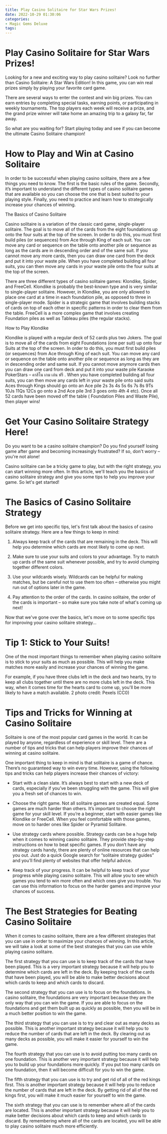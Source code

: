 ```yaml
---
title: Play Casino Solitaire for Star Wars Prizes!
date: 2022-10-29 01:30:06
categories:
- Magic Gems Deluxe
tags:
---
```



#  Play Casino Solitaire for Star Wars Prizes!

Looking for a new and exciting way to play casino solitaire? Look no further than Casino Solitaire: A Star Wars Edition! In this game, you can win real prizes simply by playing your favorite card game.

There are several ways to enter the contest and win big prizes. You can earn entries by completing special tasks, earning points, or participating in weekly tournaments. The top players each week will receive a prize, and the grand prize winner will take home an amazing trip to a galaxy far, far away.

So what are you waiting for? Start playing today and see if you can become the ultimate Casino Solitaire champion!

#  How to Play and Win at Casino Solitaire

In order to be successful when playing casino solitaire, there are a few things you need to know. The first is the basic rules of the game. Secondly, it’s important to understand the different types of casino solitaire games that are available so you can choose the one that is best suited to your playing style. Finally, you need to practice and learn how to strategically increase your chances of winning.

The Basics of Casino Solitaire

Casino solitaire is a variation of the classic card game, single-player solitaire. The goal is to move all of the cards from the eight foundations up onto the four suits at the top of the screen. In order to do this, you must first build piles (or sequences) from Ace through King of each suit. You can move any card or sequence on the table onto another pile or sequence as long as the cards are in descending order and of the same suit. If you cannot move any more cards, then you can draw one card from the deck and put it into your waste pile. When you have completed building all four suits, you can then move any cards in your waste pile onto the four suits at the top of the screen.

There are three different types of casino solitaire games: Klondike, Spider, and FreeCell. Klondike is probably the best-known type and is very similar to single-player solitaire. However, in Klondike, you are only allowed to place one card at a time in each foundation pile, as opposed to three in single-player mode. Spider is a strategic game that involves building stacks of cards on top of each other in specific patterns in order to clear them from the table. FreeCell is a more complex game that involves creating Foundation piles as well as Tableau piles (the regular stacks).

How to Play Klondike

Klondike is played with a regular deck of 52 cards plus two Jokers. The goal is to move all of the cards from eight Foundations (one per suit) up onto four Suits at the top of the screen. In order to do this, you must first build piles (or sequences) from Ace through King of each suit. You can move any card or sequence on the table onto another pile or sequence as long as they are in descending order and same suit. If you cannot move anymore cards then you can draw one card from deck and put it into your waste pile Karaoke PokerStars – คาสิโน เกม เล่น ฟรี . When you have completed building all four suits, you can then move any cards left in your waste pile onto said suits Aces through Kings should go onto an Ace pile 2s 3s 4s 5s 6s 7s 8s 9Ts 10Js 11Qs 12Cs go onto a 2nd Ace pile 3rd 3 goes onto 4th 4 etc). Once all 52 cards have been moved off the table ( Foundation Piles and Waste Pile), then player wins!





















#  Get Your Casino Solitaire Strategy Here!

Do you want to be a casino solitaire champion? Do you find yourself losing game after game and becoming increasingly frustrated? If so, don't worry – you're not alone!

Casino solitaire can be a tricky game to play, but with the right strategy, you can start winning more often. In this article, we'll teach you the basics of casino solitaire strategy and give you some tips to help you improve your game. So let's get started!

# The Basics of Casino Solitaire Strategy

Before we get into specific tips, let's first talk about the basics of casino solitaire strategy. Here are a few things to keep in mind:

1. Always keep track of the cards that are remaining in the deck. This will help you determine which cards are most likely to come up next.

2. Make sure to use your suits and colors to your advantage. Try to match up cards of the same suit whenever possible, and try to avoid clumping together different colors.

3. Use your wildcards wisely. Wildcards can be helpful for making matches, but be careful not to use them too often – otherwise you might run out of options later in the game.

4. Pay attention to the order of the cards. In casino solitaire, the order of the cards is important – so make sure you take note of what's coming up next!

Now that we've gone over the basics, let's move on to some specific tips for improving your casino solitaire strategy…

# Tip 1: Stick to Your Suits!

One of the most important things to remember when playing casino solitaire is to stick to your suits as much as possible. This will help you make matches more easily and increase your chances of winning the game.

For example, if you have three clubs left in the deck and two hearts, try to keep all clubs together until there are no more clubs left in the deck. This way, when it comes time for the hearts card to come up, you'll be more likely to have a match available.
2 photo credit: Pexels (CC0) 



#  Tips and Tricks for Winning at Casino Solitaire

Solitaire is one of the most popular card games in the world. It can be played by anyone, regardless of experience or skill level. There are a number of tips and tricks that can help players improve their chances of winning at casino solitaire.

One important thing to keep in mind is that solitaire is a game of chance. There’s no guaranteed way to win every time. However, using the following tips and tricks can help players increase their chances of victory:

* Start with a clean slate. It’s always best to start with a new deck of cards, especially if you’ve been struggling with the game. This will give you a fresh set of chances to win.

* Choose the right game. Not all solitaire games are created equal. Some games are much harder than others. It’s important to choose the right game for your skill level. If you’re a beginner, start with easier games like Klondike or FreeCell. When you feel comfortable with those games, move on to harder ones like Spider or Pyramid Solitaire.

* Use strategy cards where possible. Strategy cards can be a huge help when it comes to winning casino solitaire. They provide step-by-step instructions on how to beat specific games. If you don’t have any strategy cards handy, there are plenty of online resources that can help you out. Just do a quick Google search for “solitaire strategy guides” and you’ll find plenty of websites that offer helpful advice.

* Keep track of your progress. It can be helpful to keep track of your progress while playing casino solitaire. This will allow you to see which games you tend to win more often and which ones give you trouble. You can use this information to focus on the harder games and improve your chances of success.

#  The Best Strategies for Beating Casino Solitaire

When it comes to casino solitaire, there are a few different strategies that you can use in order to maximize your chances of winning. In this article, we will take a look at some of the best strategies that you can use while playing casino solitaire.

The first strategy that you can use is to keep track of the cards that have been played. This is a very important strategy because it will help you to determine which cards are left in the deck. By keeping track of the cards that have been played, you will be able to make better decisions about which cards to keep and which cards to discard.

The second strategy that you can use is to focus on the foundations. In casino solitaire, the foundations are very important because they are the only way that you can win the game. If you are able to focus on the foundations and get them built up as quickly as possible, then you will be in a much better position to win the game.

The third strategy that you can use is to try and clear out as many decks as possible. This is another important strategy because it will help you to reduce the number of cards that are left in the deck. By clearing out as many decks as possible, you will make it easier for yourself to win the game.

The fourth strategy that you can use is to avoid putting too many cards on one foundation. This is another very important strategy because it will help you to build up your foundations more quickly. If you put too many cards on one foundation, then it will become difficult for you to win the game.

The fifth strategy that you can use is to try and get rid of all of the red kings first. This is another important strategy because it will help you to reduce the number of cards that are left in the deck. By getting rid of all of the red kings first, you will make it much easier for yourself to win the game.

The sixth strategy that you can use is to remember where all of the cards are located. This is another important strategy because it will help you to make better decisions about which cards to keep and which cards to discard. By remembering where all of the cards are located, you will be able to play casino solitaire much more efficiently.